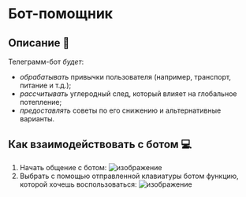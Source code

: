 # Бот-помощник

## Описание 🌵
Телеграмм-бот *будет*:
* *обрабатывать* привычки пользователя (например, транспорт, питание и т.д.);
* *рассчитывать* углеродный след, который влияет на глобальное потепление;
* *предоставлять* советы по его снижению и альтернативные варианты.
## Как взаимодействовать с ботом 💻
1. Начать общение с ботом: ![изображение](https://github.com/user-attachments/assets/39b54fe3-e6ca-4b16-bf8b-36e2d162a692)
2. Выбрать с помощью отправленной клавиатуры ботом функцию, которой хочешь воспользоваться: ![изображение](https://github.com/user-attachments/assets/02d40bdb-bda5-4db7-83ef-b1bdbee879ee)


